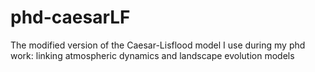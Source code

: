 # phd-caesarLF
The modified version of the Caesar-Lisflood model I use during my phd work: linking atmospheric dynamics and landscape evolution models
